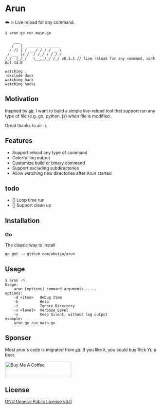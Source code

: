 # Arun
:cloud: :fire: Live reload for any command.

    $ arun go run main.go

        ___
       /   |  _______  ______
      / /| | / ___/ / / / __ \
     / ___ |/ /  / /_/ / / / /
    /_/  |_/_/   \__,_/_/ /_/ v0.1.1 // live reload for any command, with Go1.14.0

    watching .
    !exclude docs
    watching hack
    watching hooks

## Motivation
Inspired by [air](https://github.com/cosmtrek/air). 
I want to build a simple live-reload tool that support run any type of file (e.g. go, python, js) when file is modified.

Great thanks to air :). 

## Features
* Support reload any type of command 
* Colorful log output
* Customize build or binary command
* Support excluding subdirectories
* Allow watching new directories after Arun started
## todo
- [] Loop time run
- [] Support clean up

## Installation

### Go

The classic way to install
```bash
go get -u github.com/ahuigo/arun
```

## Usage

    $ arun -h 
    Usage:
        arun [options] command arguments......
    options:
        -d <item> 	Debug Item
        -h			Help
        -i 			Ignore Directory
        -v <level>	Verbose Level
        -s			Keep Silent, without log output
    example:
        arun go run main.go


## Sponsor
Most arun's code is migrated from [air](https://github.com/cosmtrek/air). If you like it, you could buy Rick Yu a beer.

<a href="https://www.buymeacoffee.com/36lcNbW" target="_blank">
    <img src="https://cdn.buymeacoffee.com/buttons/default-orange.png" alt="Buy Me A Coffee" style="height: 51px !important;width: 217px !important;" >
</a>

## License
[GNU General Public License v3.0](LICENSE)
